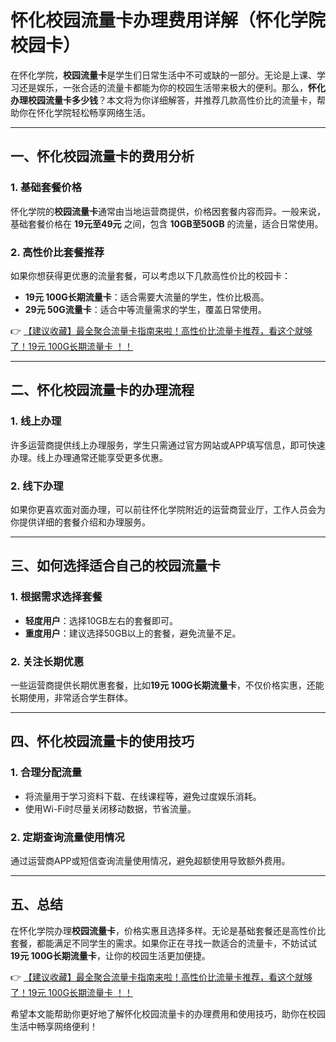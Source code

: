 # 怀化校园流量卡办理费用详解（怀化学院校园卡）

在怀化学院，**校园流量卡**是学生们日常生活中不可或缺的一部分。无论是上课、学习还是娱乐，一张合适的流量卡都能为你的校园生活带来极大的便利。那么，**怀化办理校园流量卡多少钱**？本文将为你详细解答，并推荐几款高性价比的流量卡，帮助你在怀化学院轻松畅享网络生活。

---

## 一、怀化校园流量卡的费用分析

### 1. 基础套餐价格
怀化学院的**校园流量卡**通常由当地运营商提供，价格因套餐内容而异。一般来说，基础套餐价格在 **19元至49元** 之间，包含 **10GB至50GB** 的流量，适合日常使用。

### 2. 高性价比套餐推荐
如果你想获得更优惠的流量套餐，可以考虑以下几款高性价比的校园卡：
- **19元 100G长期流量卡**：适合需要大流量的学生，性价比极高。
- **29元 50G流量卡**：适合中等流量需求的学生，覆盖日常使用。

👉 [【建议收藏】最全聚合流量卡指南来啦！高性价比流量卡推荐，看这个就够了！19元 100G长期流量卡 ！！](https://bit.ly/Liuliangka)

---

## 二、怀化校园流量卡的办理流程

### 1. 线上办理
许多运营商提供线上办理服务，学生只需通过官方网站或APP填写信息，即可快速办理。线上办理通常还能享受更多优惠。

### 2. 线下办理
如果你更喜欢面对面办理，可以前往怀化学院附近的运营商营业厅，工作人员会为你提供详细的套餐介绍和办理服务。

---

## 三、如何选择适合自己的校园流量卡

### 1. 根据需求选择套餐
- **轻度用户**：选择10GB左右的套餐即可。
- **重度用户**：建议选择50GB以上的套餐，避免流量不足。

### 2. 关注长期优惠
一些运营商提供长期优惠套餐，比如**19元 100G长期流量卡**，不仅价格实惠，还能长期使用，非常适合学生群体。

---

## 四、怀化校园流量卡的使用技巧

### 1. 合理分配流量
- 将流量用于学习资料下载、在线课程等，避免过度娱乐消耗。
- 使用Wi-Fi时尽量关闭移动数据，节省流量。

### 2. 定期查询流量使用情况
通过运营商APP或短信查询流量使用情况，避免超额使用导致额外费用。

---

## 五、总结

在怀化学院办理**校园流量卡**，价格实惠且选择多样。无论是基础套餐还是高性价比套餐，都能满足不同学生的需求。如果你正在寻找一款适合的流量卡，不妨试试**19元 100G长期流量卡**，让你的校园生活更加便捷。

👉 [【建议收藏】最全聚合流量卡指南来啦！高性价比流量卡推荐，看这个就够了！19元 100G长期流量卡 ！！](https://bit.ly/Liuliangka)

希望本文能帮助你更好地了解怀化校园流量卡的办理费用和使用技巧，助你在校园生活中畅享网络便利！